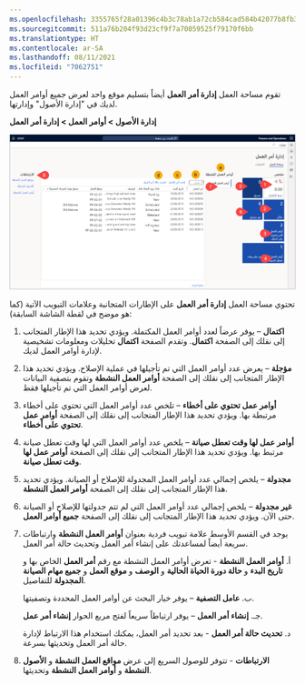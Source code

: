 ```yaml
---
ms.openlocfilehash: 3355765f28a01396c4b3c78ab1a72cb584cad584b42077b8fb3775c72140648c
ms.sourcegitcommit: 511a76b204f93d23cf9f7a70059525f79170f6bb
ms.translationtype: HT
ms.contentlocale: ar-SA
ms.lasthandoff: 08/11/2021
ms.locfileid: "7062751"
---
```

تقوم مساحة العمل **إدارة أمر العمل** أيضاً بتسليم موقع واحد لعرض جميع أوامر العمل لديك في "إدارة الأصول" وإدارتها. 

**إدارة الأصول > أوامر العمل > إدارة أمر العمل**

[![لقطة شاشة لمساحة العمل "إدارة أمر العمل".](../media/work-order-workspace-ssm.png)](../media/work-order-workspace-ssm.png#lightbox)
 
تحتوي مساحة العمل **إدارة أمر العمل** على الإطارات المتجانبة وعلامات التبويب الآتية (كما هو موضح في لقطة الشاشة السابقة):

1.  **اكتمال** – يوفر عرضاً لعدد أوامر العمل المكتملة. ويؤدي تحديد هذا الإطار المتجانب إلى نقلك إلى الصفحة **اكتمال**. وتقدم الصفحة **اكتمال** تحليلات ومعلومات تشخيصية لإدارة أوامر العمل لديك.
2.  **مؤجلة** – يعرض عدد أوامر العمل التي تم تأجيلها في عملية الإصلاح. ويؤدي تحديد هذا الإطار المتجانب إلى نقلك إلى الصفحة **أوامر العمل النشطة** وتقوم بتصفية البيانات لعرض أوامر العمل التي تم تأجيلها فقط.
3.  **أوامر عمل تحتوي على أخطاء** – تلخص عدد أوامر العمل التي تحتوي على أخطاء مرتبطة بها. ويؤدي تحديد هذا الإطار المتجانب إلى نقلك إلى الصفحة **أوامر عمل تحتوي على أخطاء**. 
4.  **أوامر عمل لها وقت تعطل صيانة** – يلخص عدد أوامر العمل التي لها وقت تعطل صيانة مرتبط بها. ويؤدي تحديد هذا الإطار المتجانب إلى نقلك إلى الصفحة **أوامر عمل لها وقت تعطل صيانة**.
5.  **مجدولة** – يلخص إجمالي عدد أوامر العمل المجدولة للإصلاح أو الصيانة. ويؤدي تحديد هذا الإطار المتجانب إلى نقلك إلى الصفحة **أوامر العمل النشطة**.
6.  **غير مجدولة** – يلخص إجمالي عدد أوامر العمل التي لم تتم جدولتها للإصلاح أو الصيانة حتى الآن. ويؤدي تحديد هذا الإطار المتجانب إلى نقلك إلى الصفحة **جميع أوامر العمل**.
7.  يوجد في القسم الأوسط علامة تبويب فردية بعنوان **أوامر العمل النشطة** وارتباطات سريعة أيضاً لمساعدتك على إنشاء أمر العمل وتحديث حالة أمر العمل.

    أ.  **أوامر العمل النشطة** - تعرض أوامر العمل النشطة مع رقم **أمر العمل** الخاص بها و **تاريخ البدء** و **حالة دورة الحياة الحالية** و **الوصف** و **موقع العمل** و **جميع مهام الصيانة المجدولة** للتفاصيل.

    ب.  **عامل التصفية** – يوفر خيار البحث عن أوامر العمل المحددة وتصفيتها.

    جـ.  **إنشاء أمر العمل** – يوفر ارتباطاً سريعاً لفتح مربع الحوار **إنشاء أمر عمل**.
 
    د.  **تحديث حالة أمر العمل** - بعد تحديد أمر العمل، يمكنك استخدام هذا الارتباط لإدارة حالة أمر العمل وتحديثها بسرعة.

8.  **الارتباطات** - تتوفر للوصول السريع إلى عرض **مواقع العمل النشطة** و **الأصول النشطة** و **أوامر العمل النشطة** وتحديثها.
 